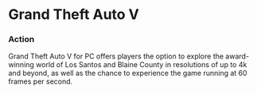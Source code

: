 # Grand Theft Auto V

### Action

Grand Theft Auto V for PC offers players the option to explore the award-winning world of Los Santos and Blaine County in resolutions of up to 4k and beyond, as well as the chance to experience the game running at 60 frames per second.